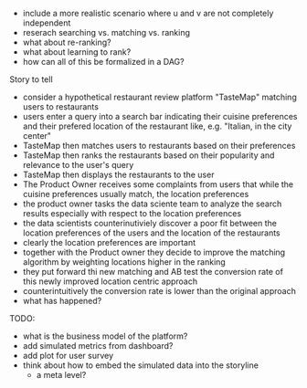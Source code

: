 - include a more realistic scenario where u and v are not completely independent
- reserach searching vs. matching vs. ranking
- what about re-ranking?
- what about learning to rank?
- how can all of this be formalized in a DAG?


Story to tell
- consider a hypothetical restaurant review platform "TasteMap" matching users to restaurants
- users enter a query into a search bar indicating their cuisine preferences and their prefered location of the restaurant like, e.g. "Italian, in the city center"
- TasteMap then matches users to restaurants based on their preferences
- TasteMap then ranks the restaurants based on their popularity and relevance to the user's query
- TasteMap then displays the restaurants to the user
- The Product Owner receives some complaints from users that while the cuisine preferences usually match, the location preferences
- the product owner tasks the data sciente team to analyze the search results especially with respect to the location preferences
- the data scientists counterinutiviely discover a poor fit between the location preferences of the users and the location of the restaurants
- clearly the location preferences are important
- together with the Product owner they decide to improve the matching algorithm by weighting locations higher in the ranking
- they put forward thi new matching and AB test the conversion rate of this newly improved location centric approach
- counterintuitively the conversion rate is lower than the original approach
- what has happened?


TODO:
- what is the business model of the platform?
- add simulated metrics from dashboard?
- add plot for user survey
- think about how to embed the simulated data into the storyline
  - a meta level?